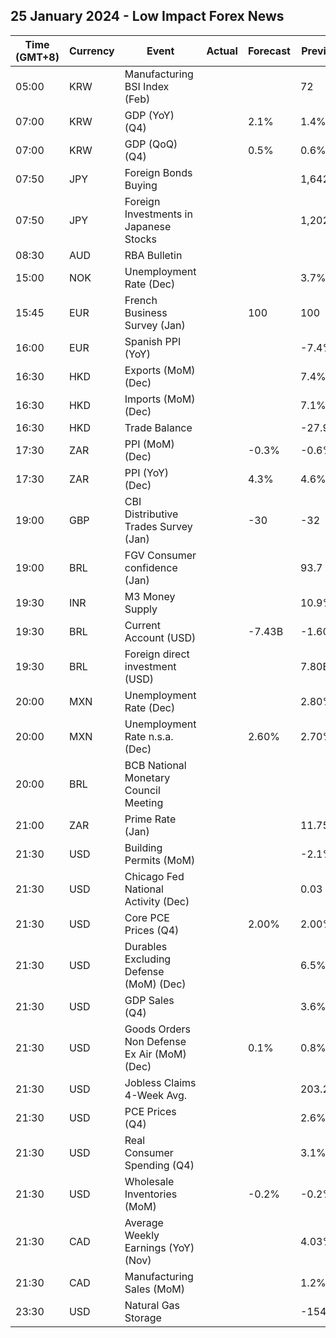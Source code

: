 ## 25 January 2024 - Low Impact Forex News

| Time (GMT+8) | Currency | Event | Actual | Forecast | Previous |
|------|----------|-------|--------|----------|----------|
| 05:00 | KRW | Manufacturing BSI Index (Feb) |  |  | 72 |
| 07:00 | KRW | GDP (YoY) (Q4) |  | 2.1% | 1.4% |
| 07:00 | KRW | GDP (QoQ) (Q4) |  | 0.5% | 0.6% |
| 07:50 | JPY | Foreign Bonds Buying |  |  | 1,642.8B |
| 07:50 | JPY | Foreign Investments in Japanese Stocks |  |  | 1,202.6B |
| 08:30 | AUD | RBA Bulletin |  |  |  |
| 15:00 | NOK | Unemployment Rate (Dec) |  |  | 3.7% |
| 15:45 | EUR | French Business Survey (Jan) |  | 100 | 100 |
| 16:00 | EUR | Spanish PPI (YoY) |  |  | -7.4% |
| 16:30 | HKD | Exports (MoM) (Dec) |  |  | 7.4% |
| 16:30 | HKD | Imports (MoM) (Dec) |  |  | 7.1% |
| 16:30 | HKD | Trade Balance |  |  | -27.9B |
| 17:30 | ZAR | PPI (MoM) (Dec) |  | -0.3% | -0.6% |
| 17:30 | ZAR | PPI (YoY) (Dec) |  | 4.3% | 4.6% |
| 19:00 | GBP | CBI Distributive Trades Survey (Jan) |  | -30 | -32 |
| 19:00 | BRL | FGV Consumer confidence (Jan) |  |  | 93.7 |
| 19:30 | INR | M3 Money Supply |  |  | 10.9% |
| 19:30 | BRL | Current Account (USD) |  | -7.43B | -1.60B |
| 19:30 | BRL | Foreign direct investment (USD) |  |  | 7.80B |
| 20:00 | MXN | Unemployment Rate (Dec) |  |  | 2.80% |
| 20:00 | MXN | Unemployment Rate n.s.a. (Dec) |  | 2.60% | 2.70% |
| 20:00 | BRL | BCB National Monetary Council Meeting |  |  |  |
| 21:00 | ZAR | Prime Rate (Jan) |  |  | 11.75% |
| 21:30 | USD | Building Permits (MoM) |  |  | -2.1% |
| 21:30 | USD | Chicago Fed National Activity (Dec) |  |  | 0.03 |
| 21:30 | USD | Core PCE Prices (Q4) |  | 2.00% | 2.00% |
| 21:30 | USD | Durables Excluding Defense (MoM) (Dec) |  |  | 6.5% |
| 21:30 | USD | GDP Sales (Q4) |  |  | 3.6% |
| 21:30 | USD | Goods Orders Non Defense Ex Air (MoM) (Dec) |  | 0.1% | 0.8% |
| 21:30 | USD | Jobless Claims 4-Week Avg. |  |  | 203.25K |
| 21:30 | USD | PCE Prices (Q4) |  |  | 2.6% |
| 21:30 | USD | Real Consumer Spending (Q4) |  |  | 3.1% |
| 21:30 | USD | Wholesale Inventories (MoM) |  | -0.2% | -0.2% |
| 21:30 | CAD | Average Weekly Earnings (YoY) (Nov) |  |  | 4.03% |
| 21:30 | CAD | Manufacturing Sales (MoM) |  |  | 1.2% |
| 23:30 | USD | Natural Gas Storage |  |  | -154B |

